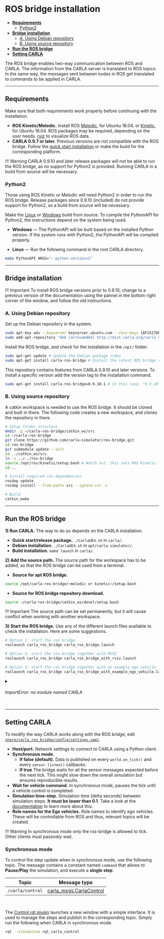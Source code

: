 # ROS bridge installation

*  [__Requirements__](#requirements)  
	* [Python2](#python2)  
*  [__Bridge installation__](#bridge-installation)  
	* [A. Using Debian repository](#a-using-debian-repository)  
	* [B. Using source repository](#b-using-source-repository)  
*  [__Run the ROS bridge__](#run-the-ros-bridge)  
*  [__Setting CARLA__](#setting-carla)  
 
The ROS bridge enables two-way communication between ROS and CARLA. The information from the CARLA server is translated to ROS topics. In the same way, the messages sent between nodes in ROS get translated to commands to be applied in CARLA.

---
## Requirements

Make sure that both requirements work properly before continuing with the installation.  

*  __ROS Kinetic/Melodic.__ Install ROS [Melodic](http://wiki.ros.org/melodic/Installation/Ubuntu), for Ubuntu 18.04, or [Kinetic](http://wiki.ros.org/kinetic/Installation), for Ubuntu 16.04. ROS packages may be required, depending on the user needs. [rviz](http://wiki.ros.org/rviz) to visualize ROS data.  
*  __CARLA 0.9.7 or later.__ Previous versions are not compatible with the ROS bridge. Follow the [quick start installation](start_quickstart.md) or make the build for the corresponding platform.

!!! Warning
    CARLA 0.9.10 and later release packages will not be able to run the ROS bridge, as no support for Python2 is provided. Running CARLA in a build from source will be necessary. 

### Python2

Those using ROS Kinetic or Melodic will need Python2 in order to run the ROS bridge. Release packages since 0.9.10 (included) do not provide support for Python2, so a build from source will be necessary.  

Make the [Linux](build_linux.md) or [Windows](build_windows.md) build from source. To compile the PythonAPI for Python2, the instructions depend on the system being used.  

*   __Windows__ — The PythonAPI will be built based on the installed Python version. If the system runs with Python2, the PythonAPI will be compiled properly.  

*   __Linux__  — Run the following command in the root CARLA directory.

```sh
make PythonAPI ARGS="--python-version=2"
```

---
## Bridge installation 

!!! Important
    To install ROS bridge versions prior to 0.9.10, change to a previous version of the documentation using the pannel in the bottom right corner of the window, and follow the old instructions.  

### A. Using Debian repository

Set up the Debian repository in the system.
```sh
sudo apt-key adv --keyserver keyserver.ubuntu.com --recv-keys 1AF1527DE64CB8D9
sudo add-apt-repository "deb [arch=amd64] http://dist.carla.org/carla $(lsb_release -sc) main"
```
Install the ROS bridge, and check for the installation in the `/opt/` folder.
```sh
sudo apt-get update # Update the Debian package index
sudo apt-get install carla-ros-bridge # Install the latest ROS bridge version, or update the current installation
```

This repository contains features from CARLA 0.9.10 and later versions. To install a specific version add the version tag to the installation command.  
```sh
sudo apt-get install carla-ros-bridge=0.9.10-1 # In this case, "0.9.10" refers to the ROS bridge version, and "1" to the Debian revision  
```

### B. Using source repository

A catkin workspace is needed to use the ROS bridge. It should be cloned and built in there. The following code creates a new workspace, and clones the repository in there.  

```sh
# Setup folder structure
mkdir -p ~/carla-ros-bridge/catkin_ws/src
cd ~/carla-ros-bridge
git clone https://github.com/carla-simulator/ros-bridge.git
cd ros-bridge
git submodule update --init
cd ../catkin_ws/src
ln -s ../../ros-bridge
source /opt/ros/kinetic/setup.bash # Watch out, this sets ROS Kinetic 
cd ..

# Install required ros-dependencies
rosdep update
rosdep install --from-paths src --ignore-src -r

# Build
catkin_make
```

---
## Run the ROS bridge

__1) Run CARLA.__ The way to do so depends on the CARLA installation.

*  __Quick start/release package.__ `./CarlaUE4.sh` in `carla/`. 
*  __Debian installation.__ `./CarlaUE4.sh` in `opt/carla-simulator/`. 
*  __Build installation.__ `make launch` in `carla/`. 

__2) Add the source path.__ The source path for the workspace has to be added, so that the ROS bridge can be used from a terminal.  

*  __Source for apt ROS bridge.__
```sh
source /opt/carla-ros-bridge/<melodic or kinetic>/setup.bash
```

*  __Source for ROS bridge repository download.__
```sh
source ~/carla-ros-bridge/catkin_ws/devel/setup.bash
```

!!! Important
    The source path can be set permanently, but it will cause conflict when working with another workspace.  

__3) Start the ROS bridge.__ Use any of the different launch files available to check the installation. Here are some suggestions.  

```sh
# Option 1: start the ros bridge
roslaunch carla_ros_bridge carla_ros_bridge.launch

# Option 2: start the ros bridge together with RVIZ
roslaunch carla_ros_bridge carla_ros_bridge_with_rviz.launch

# Option 3: start the ros bridge together with an example ego vehicle
roslaunch carla_ros_bridge carla_ros_bridge_with_example_ego_vehicle.launch
```

<details>
   <summary>
    <h6>ImportError: no module named CARLA</h6>
   </summary>

The path to CARLA Python is missing. The apt installation does this automatically, but it may be missing for other installations. Execute the following command with the complete path to the <i>.egg</i> file (included). Use the one supported by the Python version installed.
<br><br>
<i><small><b>Note: </b>.egg files may be either in `/PythonAPI/` or `/PythonAPI/dist/` depending on the CARLA installation.</small></i>  

```sh
    export PYTHONPATH=$PYTHONPATH:<path/to/carla/>/PythonAPI/<your_egg_file>
```

Import CARLA from Python and wait for a sucess message to check the installation.
```sh
python3 -c 'import carla;print("Success")'
```
</details>

---
## Setting CARLA

To modify the way CARLA works along with the ROS bridge, edit [`share/carla_ros_bridge/config/settings.yaml`](https://github.com/carla-simulator/ros-bridge/blob/master/carla_ros_bridge/config/settings.yaml).

*  __Host/port.__ Network settings to connect to CARLA using a Python client.  
*  __Synchronous mode.__ 
	*  __If false (default).__ Data is published on every `world.on_tick()` and every `sensor.listen()` callbacks.  
	*  __If true__ The bridge waits for all the sensor messages expected before the next tick. This might slow down the overall simulation but ensures reproducible results.  
*  __Wait for vehicle command.__ In synchronous mode, pauses the tick until a vehicle control is completed. 
*  __Simulation time-step.__ Simulation time (delta seconds) between simulation steps. __It must be lower than 0.1__. Take a look at the [documentation](adv_synchrony_timestep.md) to learn more about this.  
*  __Role names for the Ego vehicles.__ Role names to identify ego vehicles. These will be controllable from ROS and thus, relevant topics will be created.  

!!! Warning
    In synchronous mode only the ros-bridge is allowed to tick. Other clients must passively wait.

### Synchronous mode

To control the step update when in synchronous mode, use the following topic. The message contains a constant named `command` that allows to __Pause/Play__ the simulation, and execute a __single step__.  

<table class ="defTable">
<thead>
<th>Topic</th>
<th>Message type</th>
</thead>
<tbody>
<td><code>/carla/control</code> </td>
<td><a href="../ros_msgs#carlacontrolmsg">carla_msgs.CarlaControl</a></td>
</tbody>
</table>
<br>

The [Control rqt plugin](https://github.com/carla-simulator/ros-bridge/blob/master/rqt_carla_control/README.md) launches a new window with a simple interface. It is used to manage the steps and publish in the corresponding topic. Simply run the following when CARLA in synchronous mode.  
```sh
rqt --standalone rqt_carla_control
```
